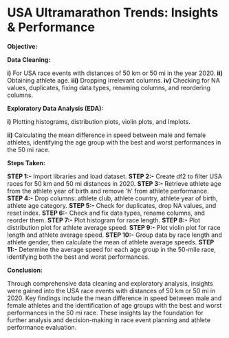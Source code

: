 #  USA Ultramarathon Trends: Insights & Performance

**Objective:**

**Data Cleaning:**

**i)** For USA race events with distances of 50 km or 50 mi in the year 2020.
**ii)** Obtaining athlete age.
**iii)** Dropping irrelevant columns.
**iv)** Checking for NA values, duplicates, fixing data types, renaming columns, and reordering columns.


**Exploratory Data Analysis (EDA):**

**i)** Plotting histograms, distribution plots, violin plots, and lmplots.

**ii)** Calculating the mean difference in speed between male and female athletes, identifying the age group with the best and worst performances in the 50 mi race.

**Steps Taken:**

**STEP 1:-** Import libraries and load dataset.
**STEP 2:-** Create df2 to filter USA races for 50 km and 50 mi distances in 2020.
**STEP 3:-** Retrieve athlete age from the athlete year of birth and remove 'h' from athlete performance.
**STEP 4:-** Drop columns: athlete club, athlete country, athlete year of birth, athlete age category.
**STEP 5:-** Check for duplicates, drop NA values, and reset index.
**STEP 6:-** Check and fix data types, rename columns, and reorder them.
**STEP 7:-** Plot histogram for race length.
**STEP 8:-** Plot distribution plot for athlete average speed.
**STEP 9:-** Plot violin plot for race length and athlete average speed.
**STEP 10:-** Group data by race length and athlete gender, then calculate the mean of athlete average speeds.
**STEP 11:-** Determine the average speed for each age group in the 50-mile race, identifying both the best and worst performances.


**Conclusion:**

Through comprehensive data cleaning and exploratory analysis, insights were gained into the USA race events with distances of 50 km or 50 mi in 2020. Key findings include the mean difference in speed between male and female athletes and the identification of age groups with the best and worst performances in the 50 mi race. These insights lay the foundation for further analysis and decision-making in race event planning and athlete performance evaluation.
